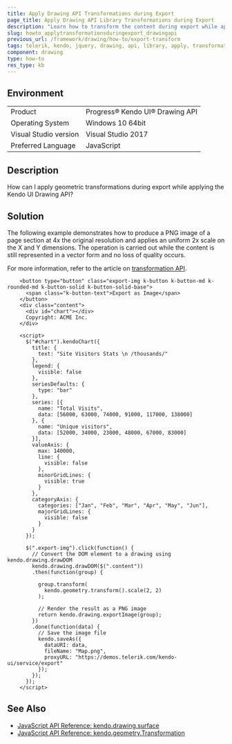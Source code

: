```yaml
---
title: Apply Drawing API Transformations during Export
page_title: Apply Drawing API Library Transformations during Export
description: "Learn how to transform the content during export while applying the Kendo UI Drawing API."
slug: howto_applytransformationsduringexport_drawingapi
previous_url: /framework/drawing/how-to/export-transform
tags: telerik, kendo, jquery, drawing, api, library, apply, transformations, during, export
component: drawing
type: how-to
res_type: kb
---
```


## Environment

<table>
 <tr>
  <td>Product</td>
  <td>Progress® Kendo UI® Drawing API</td>
 </tr>
 <tr>
  <td>Operating System</td>
  <td>Windows 10 64bit</td>
 </tr>
 <tr>
  <td>Visual Studio version</td>
  <td>Visual Studio 2017</td>
 </tr>
 <tr>
  <td>Preferred Language</td>
  <td>JavaScript</td>
 </tr>
</table>

## Description

How can I apply geometric transformations during export while applying the Kendo UI Drawing API?

## Solution

The following example demonstrates how to produce a PNG image of a page section at 4x the original resolution and applies an uniform 2x scale on the X and Y dimensions. The operation is carried out while the content is still represented in a vector form and no loss of quality occurs.

For more information, refer to the article on [transformation API](/api/javascript/geometry/transformation/methods/scale).

```dojo
    <button type="button" class="export-img k-button k-button-md k-rounded-md k-button-solid k-button-solid-base">
      <span class="k-button-text">Export as Image</span>
    </button>
    <div class="content">
      <div id="chart"></div>
      Copyright: ACME Inc.
    </div>

    <script>
      $("#chart").kendoChart({
        title: {
          text: "Site Visitors Stats \n /thousands/"
        },
        legend: {
          visible: false
        },
        seriesDefaults: {
          type: "bar"
        },
        series: [{
          name: "Total Visits",
          data: [56000, 63000, 74000, 91000, 117000, 138000]
        }, {
          name: "Unique visitors",
          data: [52000, 34000, 23000, 48000, 67000, 83000]
        }],
        valueAxis: {
          max: 140000,
          line: {
            visible: false
          },
          minorGridLines: {
            visible: true
          }
        },
        categoryAxis: {
          categories: ["Jan", "Feb", "Mar", "Apr", "May", "Jun"],
          majorGridLines: {
            visible: false
          }
        }
      });

      $(".export-img").click(function() {
        // Convert the DOM element to a drawing using kendo.drawing.drawDOM
        kendo.drawing.drawDOM($(".content"))
        .then(function(group) {

          group.transform(
            kendo.geometry.transform().scale(2, 2)
          );

          // Render the result as a PNG image
          return kendo.drawing.exportImage(group);
        })
        .done(function(data) {
          // Save the image file
          kendo.saveAs({
            dataURI: data,
            fileName: "Map.png",
            proxyURL: "https://demos.telerik.com/kendo-ui/service/export"
          });
        });
      });
    </script>
```

## See Also

* [JavaScript API Reference: kendo.drawing.surface](/api/javascript/drawing/surface)
* [JavaScript API Reference: kendo.geometry.Transformation](/api/javascript/geometry/transformation)
